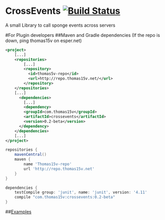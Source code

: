 # CrossEvents [![Build Status](http://ci.thomas15v.net/job/CrossEvents/badge/icon)](http://ci.thomas15v.net/job/CrossEvents/)
A small Library to call sponge events across servers  

#For Plugin developers
##Maven and Gradle dependencies 
(If the repo is down, ping thomas15v on esper.net)
```xml
<project>
    [...]
    <repositories>
        [...]
        <repository>
          <id>thomas5v-repo</id>
          <url>http://repo.thomas15v.net/</url>
        </repository>
    </repositories>
    [...]
      <dependencies>
        [...]
        <dependency>
        <groupId>com.thomas15v</groupId>
        <artifactId>crossevents</artifactId>
        <version>0.2-beta</version>
      </dependency>
    </dependencies>
    [...]
</project>


```
```gradle
repositories {
    mavenCentral()
    maven {
        name 'Thomas15v-repo'
        url 'http://repo.thomas15v.net'
    }
}

dependencies {
    testCompile group: 'junit', name: 'junit', version: '4.11'
    compile "com.thomas15v:crossevents:0.2-beta"
}
```

##[Examples](https://github.com/thomas15v/CrossEvents/tree/master/src/examples/java)

